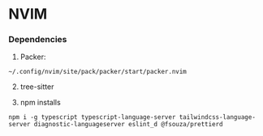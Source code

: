 # NVIM

### Dependencies

1. Packer:

```git clone --depth 1 https://github.com/wbthomason/packer.nvim\
~/.config/nvim/site/pack/packer/start/packer.nvim
```

2. tree-sitter

3. npm installs

```
npm i -g typescript typescript-language-server tailwindcss-language-server diagnostic-languageserver eslint_d @fsouza/prettierd

```
